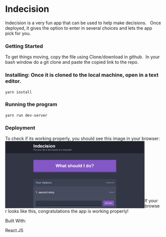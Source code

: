 # Indecision


Indecision is a very fun app that can be used to help make decisions. &nbsp; Once deployed, it gives the option to enter in several choices and lets the app pick for you.     

### Getting Started 

To get things moving, copy the file using Clone/download in github.&nbsp; In your bash window do a git clone and paste the copied link to the repo.


### Installing: Once it is cloned to the local machine, open in a text editor.
 

    yarn install



### Running the program

    yarn run dev-server



### Deployment

To check if its working properly, you should see this image in your browser:  <br>
<img src="public/images/capture.png" alt="Drawing" style="width: 450px;  float: left" />

<br>
<br>
<br>
<br>
<br>
<br>
<br>
<br>
<br>
<br>
If your browser looks like this, congratulations the app is working properly!  

Built With:

React.JS 
 